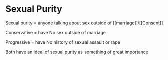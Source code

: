 # Sexual Purity

Sexual purity = anyone talking about sex outside of [[marriage]]/[[Consent]]

Conservative = have No sex outside of marriage

Progressive = have No history of sexual assault or rape

Both have an ideal of sexual purity as something of great importance
